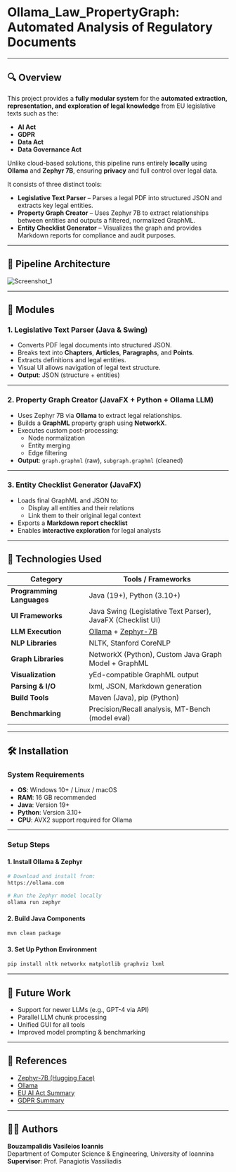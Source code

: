 # Ollama_Law_PropertyGraph: Automated Analysis of Regulatory Documents
---

## 🔍 Overview

This project provides a **fully modular system** for the **automated extraction, representation, and exploration of legal knowledge** from EU legislative texts such as the:

- **AI Act**
- **GDPR**
- **Data Act**
- **Data Governance Act**

Unlike cloud-based solutions, this pipeline runs entirely **locally** using **Ollama** and **Zephyr 7B**, ensuring **privacy** and full control over legal data.

It consists of three distinct tools:

- **Legislative Text Parser** – Parses a legal PDF into structured JSON and extracts key legal entities.
- **Property Graph Creator** – Uses Zephyr 7B to extract relationships between entities and outputs a filtered, normalized GraphML.
- **Entity Checklist Generator** – Visualizes the graph and provides Markdown reports for compliance and audit purposes.

---

## 🧱 Pipeline Architecture

![Screenshot_1](https://github.com/user-attachments/assets/8a8e98ef-7b26-4d39-8973-bfd71be7a2e6)

---

## 🧩 Modules

### 1. **Legislative Text Parser** (Java & Swing)

- Converts PDF legal documents into structured JSON.
- Breaks text into **Chapters**, **Articles**, **Paragraphs**, and **Points**.
- Extracts definitions and legal entities.
- Visual UI allows navigation of legal text structure.
- **Output**: JSON (structure + entities)

---

### 2. **Property Graph Creator** (JavaFX + Python + Ollama LLM)

- Uses Zephyr 7B via **Ollama** to extract legal relationships.
- Builds a **GraphML** property graph using **NetworkX**.
- Executes custom post-processing:
  - Node normalization
  - Entity merging
  - Edge filtering
- **Output**: `graph.graphml` (raw), `subgraph.graphml` (cleaned)

---

### 3. **Entity Checklist Generator** (JavaFX)

- Loads final GraphML and JSON to:
  - Display all entities and their relations
  - Link them to their original legal context
- Exports a **Markdown report checklist**
- Enables **interactive exploration** for legal analysts

---

## 🧪 Technologies Used

| Category                  | Tools / Frameworks                                           |
| ------------------------- | ------------------------------------------------------------ |
| **Programming Languages** | Java (19+), Python (3.10+)                                   |
| **UI Frameworks**         | Java Swing (Legislative Text Parser), JavaFX (Checklist UI)  |
| **LLM Execution**         | [Ollama](https://ollama.com) + [Zephyr-7B](https://huggingface.co/HuggingFaceH4/zephyr-7b-alpha) |
| **NLP Libraries**         | NLTK, Stanford CoreNLP                                       |
| **Graph Libraries**       | NetworkX (Python), Custom Java Graph Model + GraphML         |
| **Visualization**         | yEd-compatible GraphML output                                |
| **Parsing & I/O**         | lxml, JSON, Markdown generation                              |
| **Build Tools**           | Maven (Java), pip (Python)                                   |
| **Benchmarking**          | Precision/Recall analysis, MT-Bench (model eval)             |

---

## 🛠️ Installation

### System Requirements

- **OS**: Windows 10+ / Linux / macOS
- **RAM**: 16 GB recommended
- **Java**: Version 19+
- **Python**: Version 3.10+
- **CPU**: AVX2 support required for Ollama

---

### Setup Steps

#### 1. Install Ollama & Zephyr

```bash
# Download and install from:
https://ollama.com

# Run the Zephyr model locally
ollama run zephyr
```

#### 2. Build Java Components

```bash
mvn clean package
```

#### 3. Set Up Python Environment

```bash
pip install nltk networkx matplotlib graphviz lxml
```

---

## 🚧 Future Work

- Support for newer LLMs (e.g., GPT-4 via API)
- Parallel LLM chunk processing
- Unified GUI for all tools
- Improved model prompting & benchmarking

---

## 🔗 References

- [Zephyr-7B (Hugging Face)](https://huggingface.co/HuggingFaceH4/zephyr-7b-alpha)
- [Ollama](https://ollama.com)
- [EU AI Act Summary](https://iapp.org/media/pdf/resource_center/eu-ai-act-101-chart.pdf)
- [GDPR Summary](https://iapp.org/media/pdf/resource_center/gdpr-101-chart.pdf)

---

## 👨‍💼 Authors

**Bouzampalidis Vasileios Ioannis**  
Department of Computer Science & Engineering, University of Ioannina  
**Supervisor**: Prof. Panagiotis Vassiliadis
